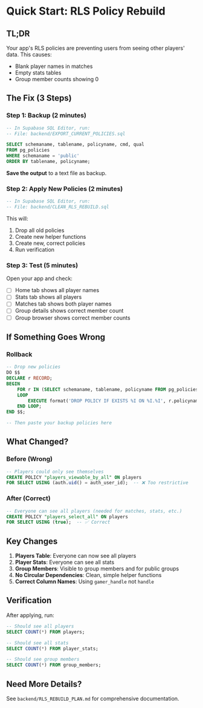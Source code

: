 # Quick Start: RLS Policy Rebuild

## TL;DR
Your app's RLS policies are preventing users from seeing other players' data. This causes:
- Blank player names in matches
- Empty stats tables
- Group member counts showing 0

## The Fix (3 Steps)

### Step 1: Backup (2 minutes)
```sql
-- In Supabase SQL Editor, run:
-- File: backend/EXPORT_CURRENT_POLICIES.sql

SELECT schemaname, tablename, policyname, cmd, qual
FROM pg_policies
WHERE schemaname = 'public'
ORDER BY tablename, policyname;
```
**Save the output** to a text file as backup.

### Step 2: Apply New Policies (2 minutes)
```sql
-- In Supabase SQL Editor, run:
-- File: backend/CLEAN_RLS_REBUILD.sql
```
This will:
1. Drop all old policies
2. Create new helper functions
3. Create new, correct policies
4. Run verification

### Step 3: Test (5 minutes)
Open your app and check:
- [ ] Home tab shows all player names
- [ ] Stats tab shows all players
- [ ] Matches tab shows both player names
- [ ] Group details shows correct member count
- [ ] Group browser shows correct member counts

## If Something Goes Wrong

### Rollback
```sql
-- Drop new policies
DO $$ 
DECLARE r RECORD;
BEGIN
    FOR r IN (SELECT schemaname, tablename, policyname FROM pg_policies WHERE schemaname = 'public')
    LOOP
        EXECUTE format('DROP POLICY IF EXISTS %I ON %I.%I', r.policyname, r.schemaname, r.tablename);
    END LOOP;
END $$;

-- Then paste your backup policies here
```

## What Changed?

### Before (Wrong)
```sql
-- Players could only see themselves
CREATE POLICY "players_viewable_by_all" ON players
FOR SELECT USING (auth.uid() = auth_user_id);  -- ❌ Too restrictive
```

### After (Correct)
```sql
-- Everyone can see all players (needed for matches, stats, etc.)
CREATE POLICY "players_select_all" ON players
FOR SELECT USING (true);  -- ✅ Correct
```

## Key Changes

1. **Players Table**: Everyone can now see all players
2. **Player Stats**: Everyone can see all stats
3. **Group Members**: Visible to group members and for public groups
4. **No Circular Dependencies**: Clean, simple helper functions
5. **Correct Column Names**: Using `gamer_handle` not `handle`

## Verification

After applying, run:
```sql
-- Should see all players
SELECT COUNT(*) FROM players;

-- Should see all stats
SELECT COUNT(*) FROM player_stats;

-- Should see group members
SELECT COUNT(*) FROM group_members;
```

## Need More Details?
See `backend/RLS_REBUILD_PLAN.md` for comprehensive documentation.
